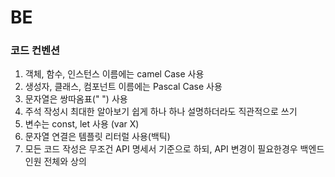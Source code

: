 # BE

### **코드 컨벤션**

1. 객체, 함수, 인스턴스 이름에는 camel Case 사용
2. 생성자, 클래스, 컴포넌트 이름에는 Pascal Case 사용
3. 문자열은 쌍따옴표(" ") 사용
4. 주석 작성시 최대한 알아보기 쉽게 하나 하나 설명하더라도 직관적으로 쓰기
5. 변수는 const, let 사용 (var X)
6. 문자열 연결은 템플릿 리터럴 사용(백틱)
7. 모든 코드 작성은 무조건 API 명세서 기준으로 하되, API 변경이 필요한경우 백엔드 인원 전체와 상의
